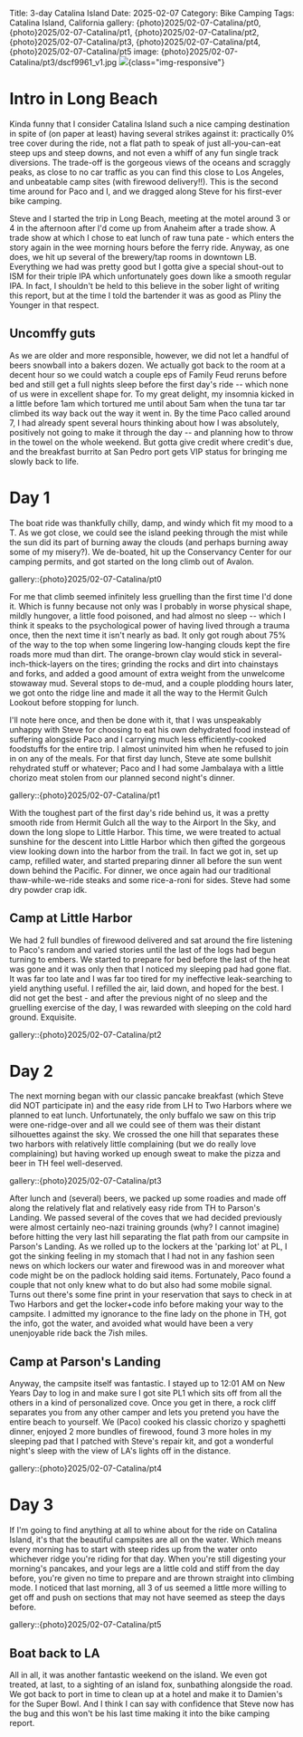 Title: 3-day Catalina Island
Date: 2025-02-07
Category: Bike Camping
Tags: Catalina Island, California
gallery: {photo}2025/02-07-Catalina/pt0, {photo}2025/02-07-Catalina/pt1, {photo}2025/02-07-Catalina/pt2, {photo}2025/02-07-Catalina/pt3, {photo}2025/02-07-Catalina/pt4, {photo}2025/02-07-Catalina/pt5
image: {photo}2025/02-07-Catalina/pt3/dscf9961_v1.jpg
![]({photo}2025/02-07-Catalina/pt2/dscf9944.jpg){class="img-responsive"}

# Intro in Long Beach
Kinda funny that I consider Catalina Island such a nice camping destination in spite of (on paper at least) having several strikes against it: practically 0% tree cover during the ride, not a flat path to speak of just all-you-can-eat steep ups and steep downs, and not even a whiff of any fun single track diversions. The trade-off is the gorgeous views of the oceans and scraggly peaks, as close to no car traffic as you can find this close to Los Angeles, and unbeatable camp sites (with firewood delivery!!). This is the second time around for Paco and I, and we dragged along Steve for his first-ever bike camping.

Steve and I started the trip in Long Beach, meeting at the motel around 3 or 4 in the afternoon after I'd come up from Anaheim after a trade show. A trade show at which I chose to eat lunch of raw tuna pate - which enters the story again in the wee morning hours before the ferry ride. Anyway, as one does, we hit up several of the brewery/tap rooms in downtown LB. Everything we had was pretty good but I gotta give a special shout-out to ISM for their triple IPA which unfortunately goes down like a smooth regular IPA. In fact, I shouldn't be held to this believe in the sober light of writing this report, but at the time I told the bartender it was as good as Pliny the Younger in that respect. 
## Uncomffy guts
As we are older and more responsible, however, we did not let a handful of beers snowball into a bakers dozen. We actually got back to the room at a decent hour so we could watch a couple eps of Family Feud reruns before bed and still get a full nights sleep before the first day's ride -- which none of us were in excellent shape for. To my great delight, my insomnia kicked in a little before 1am which tortured me until about 5am when the tuna tar tar climbed its way back out the way it went in. By the time Paco called around 7, I had already spent several hours thinking about how I was absolutely, positively not going to make it through the day -- and planning how to throw in the towel on the whole weekend. But gotta give credit where credit's due, and the breakfast burrito at San Pedro port gets VIP status for bringing me slowly back to life. 

# Day 1
The boat ride was thankfully chilly, damp, and windy which fit my mood to a T. As we got close, we could see the island peeking through the mist while the sun did its part of burning away the clouds (and perhaps burning away some of my misery?). We de-boated, hit up the Conservancy Center for our camping permits, and got started on the long climb out of Avalon. 

gallery::{photo}2025/02-07-Catalina/pt0

For me that climb seemed infinitely less gruelling than the first time I'd done it. Which is funny because not only was I probably in worse physical shape, mildly hungover, a little food poisoned, and had almost no sleep -- which I think it speaks to the psychological power of having lived through a trauma once, then the next time it isn't nearly as bad. It only got rough about 75% of the way to the top when some lingering low-hanging clouds kept the fire roads more mud than dirt. The orange-brown clay would stick in several-inch-thick-layers on the tires; grinding the rocks and dirt into chainstays and forks, and added a good amount of extra weight from the unwelcome stowaway mud. Several stops to de-mud, and a couple plodding hours later, we got onto the ridge line and made it all the way to the Hermit Gulch Lookout before stopping for lunch.

I'll note here once, and then be done with it, that I was unspeakably unhappy with Steve for choosing to eat his own dehydrated food instead of suffering alongside Paco and I carrying much less efficiently-cooked foodstuffs for the entire trip. I almost uninvited him when he refused to join in on any of the meals. For that first day lunch, Steve ate some bullshit rehydrated stuff or whatever; Paco and I had some Jambalaya with a little chorizo meat stolen from our planned second night's dinner.

gallery::{photo}2025/02-07-Catalina/pt1

With the toughest part of the first day's ride behind us, it was a pretty smooth ride from Hermit Gulch all the way to the Airport In the Sky, and down the long slope to Little Harbor. This time, we were treated to actual sunshine for the descent into Little Harbor which then gifted the gorgeous view looking down into the harbor from the trail. In fact we got in, set up camp, refilled water, and started preparing dinner all before the sun went down behind the Pacific. For dinner, we once again had our traditional thaw-while-we-ride steaks and some rice-a-roni for sides. Steve had some dry powder crap idk.
## Camp at Little Harbor
We had 2 full bundles of firewood delivered and sat around the fire listening to Paco's random and varied stories until the last of the logs had begun turning to embers. We started to prepare for bed before the last of the heat was gone and it was only then that I noticed my sleeping pad had gone flat. It was far too late and I was far too tired for my ineffective leak-searching to yield anything useful. I refilled the air, laid down, and hoped for the best. I did not get the best - and after the previous night of no sleep and the gruelling exercise of the day, I was rewarded with sleeping on the cold hard ground. Exquisite. 

gallery::{photo}2025/02-07-Catalina/pt2

# Day 2
The next morning began with our classic pancake breakfast (which Steve did NOT participate in) and the easy ride from LH to Two Harbors where we planned to eat lunch. Unfortunately, the only buffalo we saw on this trip were one-ridge-over and all we could see of them was their distant silhouettes against the sky. We crossed the one hill that separates these two harbors with relatively little complaining (but we do really love complaining) but having worked up enough sweat to make the pizza and beer in TH feel well-deserved.

gallery::{photo}2025/02-07-Catalina/pt3

After lunch and (several) beers, we packed up some roadies and made off along the relatively flat and relatively easy ride from TH to Parson's Landing. We passed several of the coves that we had decided previously were almost certainly neo-nazi training grounds (why? I cannot imagine) before hitting the very last hill separating the flat path from our campsite in Parson's Landing. As we rolled up to the lockers at the 'parking lot' at PL, I got the sinking feeling in my stomach that I had not in any fashion seen news on which lockers our water and firewood was in and moreover what code might be on the padlock holding said items. Fortunately, Paco found a couple that not only knew what to do but also had some mobile signal. Turns out there's some fine print in your reservation that says to check in at Two Harbors and get the locker+code info before making your way to the campsite. I admitted my ignorance to the fine lady on the phone in TH, got the info, got the water, and avoided what would have been a very unenjoyable ride back the 7ish miles.
## Camp at Parson's Landing
Anyway, the campsite itself was fantastic. I stayed up to 12:01 AM on New Years Day to log in and make sure I got site PL1 which sits off from all the others in a kind of personalized cove. Once you get in there, a rock cliff separates you from any other camper and lets you pretend you have the entire beach to yourself. We (Paco) cooked his classic chorizo y spaghetti dinner, enjoyed 2 more bundles of firewood, found 3 more holes in my sleeping pad that I patched with Steve's repair kit, and got a wonderful night's sleep with the view of LA's lights off in the distance.

gallery::{photo}2025/02-07-Catalina/pt4
# Day 3
If I'm going to find anything at all to whine about for the ride on Catalina Island, it's that the beautiful campsites are all on the water. Which means every morning has to start with steep rides up from the water onto whichever ridge you're riding for that day. When you're still digesting your morning's pancakes, and your legs are a little cold and stiff from the day before, you're given no time to prepare and are thrown straight into climbing mode. I noticed that last morning, all 3 of us seemed a little more willing to get off and push on sections that may not have seemed as steep the days before.

gallery::{photo}2025/02-07-Catalina/pt5
## Boat back to LA
All in all, it was another fantastic weekend on the island. We even got treated, at last, to a sighting of an island fox, sunbathing alongside the road. We got back to port in time to clean up at a hotel and make it to Damien's for the Super Bowl. And I think I can say with confidence that Steve now has the bug and this won't be his last time making it into the bike camping report.